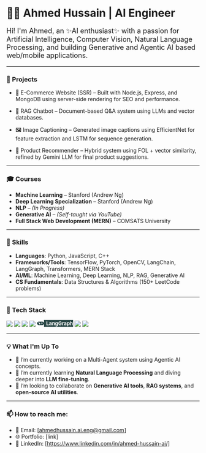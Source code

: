 # 👨‍💻 Ahmed Hussain | AI Engineer

<p style="font-size:18px">
Hi! I'm Ahmed, an ✨AI enthusiast✨ with a passion for Artificial Intelligence, Computer Vision, Natural Language Processing, and building Generative and Agentic AI based web/mobile applications.
</p>

---

### 🚀 Projects
- 🛒 E-Commerce Website (SSR) – Built with Node.js, Express, and MongoDB using server-side rendering for SEO and performance.

- 📄 RAG Chatbot – Document-based Q&A system using LLMs and vector databases.

- 🖼️ Image Captioning – Generated image captions using EfficientNet for feature extraction and LSTM for sequence generation.

- 🤖 Product Recommender – Hybrid system using FOL + vector similarity, refined by Gemini LLM for final product suggestions.

---

### 🎓 Courses

- **Machine Learning** – Stanford (Andrew Ng)
- **Deep Learning Specialization** – Stanford (Andrew Ng)
- **NLP** – *(In Progress)*
- **Generative AI** – *(Self-taught via YouTube)*
- **Full Stack Web Development (MERN)** – COMSATS University

---

### 🧠 Skills

- **Languages**: Python, JavaScript, C++  
- **Frameworks/Tools**: TensorFlow, PyTorch, OpenCV, LangChain, LangGraph, Transformers, MERN Stack
- **AI/ML**: Machine Learning, Deep Learning, NLP, RAG, Generative AI  
- **CS Fundamentals**: Data Structures & Algorithms (150+ LeetCode problems)

---

### 🧰 Tech Stack

<p align="left">
  <img src="https://img.shields.io/badge/TensorFlow-FF6F00?style=for-the-badge&logo=tensorflow&logoColor=white" />
  <img src="https://img.shields.io/badge/PyTorch-EE4C2C?style=for-the-badge&logo=pytorch&logoColor=white" />
  <img src="https://img.shields.io/badge/OpenCV-5C3EE8?style=for-the-badge&logo=opencv&logoColor=white" />
  <img src="https://img.shields.io/badge/LangChain-000000?style=for-the-badge&logo=python&logoColor=white" />
  <span style="display:inline-flex; align-items:center; background-color:#2d4a49; ">
    <img src="https://raw.githubusercontent.com/AhmedHussain007/AhmedHussain007/main/langgraph-color.svg" alt="LangGraph" style="height:18px; margin-right:6px;" />
    <span style="color:white; font-size:13px; font-weight:bold;">LangGraph</span>
  </span>
  <img src="https://img.shields.io/badge/Transformers-FFD21F?style=for-the-badge&logo=huggingface&logoColor=black" />
  <img src="https://img.shields.io/badge/MERN-3E863D?style=for-the-badge&logo=react&logoColor=white" />
</p>

---

### 💡 What I'm Up To

- 🔭 I’m currently working on a Multi-Agent system using Agentic AI concepts.
- 🌱 I’m currently learning **Natural Language Processing** and diving deeper into **LLM fine-tuning**.
- 👯 I’m looking to collaborate on **Generative AI tools**, **RAG systems**, and **open-source AI utilities**.


---

### 📫 How to reach me:

- 📧 Email: [ahmedhussain.ai.eng@gmail.com]
- 🌐 Portfolio: [link]
- 🧠 LinkedIn: [https://www.linkedin.com/in/ahmed-hussain-ai/]


